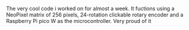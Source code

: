 The very cool code i worked on for almost a week. 
It fuctions using a NeoPixel matrix of 256 pixels, 24-rotation clickable rotary encoder and a Raspberry Pi pico W as the microcontroller.
Very proud of it
